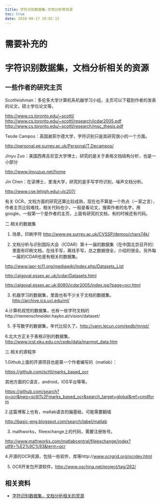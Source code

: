 ```yaml
---
title: 字符识别数据集-文档分析等资源
toc: true
date: 2018-08-17 19:02:13
---
```


# 需要补充的


# 字符识别数据集，文档分析相关的资源


## 一些作者的研究主页


Scottleishman：多伦多大学计算机系机器学习小组，主页可以下载到作者的发表的论文，硕士学位论文等。

http://www.cs.toronto.edu/~scottl/
http://www.cs.toronto.edu/~scottl/research/icdar2005.pdf
http://www.cs.toronto.edu/~scottl/research/msc_thesis.pdf


Teode Campos：英国谢菲尔德大学，字符识别只是其研究很小的一个方面。

http://personal.ee.surrey.ac.uk/Personal/T.Decampos/


Jinyu Zuo：美国西弗吉尼亚大学博士，研究的是关于表格文档结构分析，也是一小部分

http://www.jinyuzuo.net/home


Jin Chen：在读博士，里海大学，研究的是手写字符识别，噪声文档分析。

http://www.cse.lehigh.edu/~jic207/



有关 OCR，文档方面的研究还算比较成熟，现在也不算是一个热点（一家之言），作者主页比较难找，相关代码也少，一般是看论文，搜索作者的名字，用google，一般第一个是作者的主页，上面有研究的文档，有的时候还有代码。

二.相关的数据集

1. 场景，印刷字符 http://www.ee.surrey.ac.uk/CVSSP/demos/chars74k/

2. 文档分析与识别国际大会（ICDAR）第十一届的数据集（在中国北京召开的）里面有印刷文档，在线手写，离线手写，总之数据很全，介绍的很全。另外每一届的ICDAR也是有相关的数据集。

http://www.iapr-tc11.org/mediawiki/index.php/Datasets_List

http://algoval.essex.ac.uk/icdar/Datasets.html

http://algoval.essex.ac.uk:8080/icdar2005/index.jsp?page=ocr.html

3. 机器学习的数据集，里面也有不少关于文档的数据集。http://archive.ics.uci.edu/ml/

4.计算机视觉的数据集，也有一些字符文档的http://riemenschneider.hayko.at/vision/dataset/

5. 手写数字的数据集，年代比较久了。http://yann.lecun.com/exdb/mnist/

6.北大方正关于表格识别的数据集。http://www.icst.pku.edu.cn/cpdp/data/marmot_data.htm

三.相关的源程序

1.Github上面的开源项目也是第一个作者编写的（matlab）：

https://github.com/scttl/marks_based_ocr

其他方面的C语言，android，IOS平台等等。

https://github.com/search?q=ocr&nwo=scttl%2Fmarks_based_ocr&search_target=global&ref=cmdform

2.这篇博客上也有，matlab语言的偏基础，可能需要翻墙

http://basic-eng.blogspot.com/search/label/matlab

3. mathworks，fileexchange上的代码，需要注册账号。

http://www.mathworks.com/matlabcentral/fileexchange/index?utf8=%E2%9C%93&term=ocr

4.开源的OCR资源，包括一些软件，库等http://www.ocrgrid.org/ocrdev.html

5. OCR开发包开源软件。http://www.oschina.net/project/tag/262/






## 相关资料

- [字符识别数据集，文档分析相关的资源](https://blog.csdn.net/H2008066215019910120/article/details/17126757)
